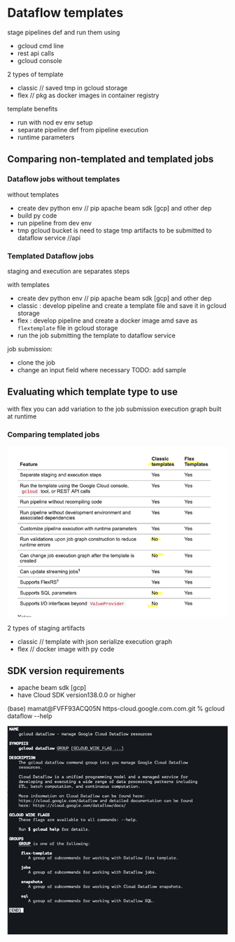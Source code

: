 # Dataflow templates

stage pipelines def and run them using 
- gcloud cmd line
- rest api calls
- gcloud console

2 types of template
- classic // saved tmp in gcloud storage
- flex // pkg as docker images in container registry

template benefits
- run with nod ev env setup
- separate pipeline def from pipeline execution 
- runtime parameters 


## Comparing non-templated and templated jobs

### Dataflow jobs without templates

without templates
- create dev python env  // pip apache beam sdk [gcp] and other dep
- build py code 
- run pipeline from dev env 
- tmp gcloud bucket is need to stage tmp artifacts to be submitted to dataflow service //api

### Templated Dataflow jobs

staging and execution are separates steps

with templates
- create dev python env  // pip apache beam sdk [gcp] and other dep
- classic : develop pipeline and create a template file and save it in gcloud storage
- flex : develop pipeline and create a docker image amd save as `flextemplate` file in gcloud storage
- run the job submitting the template to dataflow service

job submission:
- clone the job
- change an input field where necessary 
TODO: add sample

## Evaluating which template type to use
with flex you can add variation to the job submission
execution graph built at runtime

### Comparing templated jobs

![](2021-06-17-15-58-22.png)

2 types of staging artifacts
- classic // template with json serialize execution graph
- flex // docker image with py code 

## SDK version requirements
- apache beam sdk [gcp]
- have Cloud SDK version138.0.0 or higher
 

(base) mamat@FVFF93ACQ05N https-cloud.google.com.com.git % gcloud dataflow --help

![](2021-06-17-16-10-00.png)
